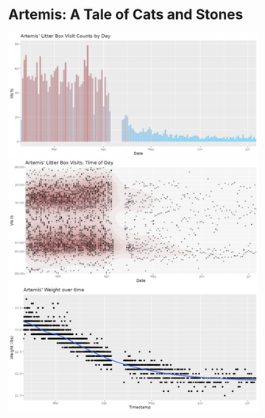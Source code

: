 # Artemis: A Tale of Cats and Stones

![Visit Counts by Day](/visits_counts.png)
![Visits by Time of Day](/visits_time.png)
![Weight](/weight.png)
